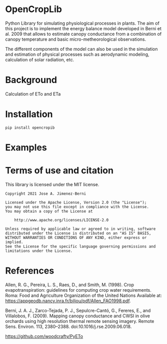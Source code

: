 OpenCropLib
==============

Python Library for simulating physiological processes in plants.
The aim of this project is to implement the energy balance model
developed in Berni et al. 2009 that allows to estimate canopy conductance
from a combination of canopy temperature and basic micro-metheorological
observations.

The different components of the model can also be used in the simulation and
estimation of physical processes such as aerodynamic modeling, calculation
of solar radiation, etc.

# Background
Calculation of ETo and ETa

# Installation

```pip install opencropib ```

# Examples


# Terms of use and citation
This library is licensed under the MIT license.

    Copyright 2021 Jose A. Jimenez-Berni

    Licensed under the Apache License, Version 2.0 (the "License");
    you may not use this file except in compliance with the License.
    You may obtain a copy of the License at

        http://www.apache.org/licenses/LICENSE-2.0

    Unless required by applicable law or agreed to in writing, software
    distributed under the License is distributed on an "AS IS" BASIS,
    WITHOUT WARRANTIES OR CONDITIONS OF ANY KIND, either express or implied.
    See the License for the specific language governing permissions and
    limitations under the License.

# References
Allen, R. G., Pereira, L. S., Raes, D., and Smith, M. (1998). Crop evapotranspiration: guidelines for computing crop 
water requirements. Roma: Food and Agriculture Organization of the United Nations Available at: 
https://appgeodb.nancy.inra.fr/biljou/pdf/Allen_FAO1998.pdf.

Berni, J. A. J., Zarco-Tejada, P. J., Sepulcre-Cantó, G., Fereres, E., and Villalobos, F. (2009). Mapping canopy 
conductance and CWSI in olive orchards using high resolution thermal remote sensing imagery. Remote Sens. Environ. 113, 
2380–2388. doi:10.1016/j.rse.2009.06.018.

https://github.com/woodcrafty/PyETo


